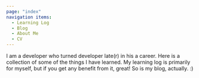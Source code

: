 ```yaml
---
page: "index"
navigation items:
  - Learning Log
  - Blog
  - About Me
  - CV
---
```


I am a developer who turned developer late(r) in his a career. Here is a collection of some of the things I have learned.  My learning log is primarily for myself, but if you get any benefit from it, great! So is my blog, actually. :) 
